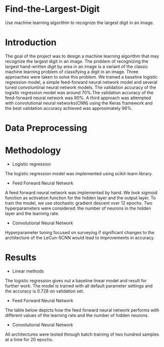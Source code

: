 # Find-the-Largest-Digit
Use machine learning algorithm to recognize the largest digit in an image.

# Introduction

The goal of the project was to design a machine learning algorithm that may recognize the largest digit in an image. The problem of recognizing the largest hand-written digit by area in an image is a variant of the classic machine learning problem of classifying a digit in an image. Three approaches were taken to solve this problem. We trained a baseline logistic regression model, a simple feed-forward neural network model and several tuned convoluntinal neural network models. 
The validation accuracy of the logistic regression model was around 70%.The validation accuracy of the feed-forward neural network was 90%. A third approach was attempted with convolutional neural networks(CNN) using the Keras framework and the best validation accuracy achieved was approximately 96%.

# Data Preprocessing


# Methodology

- Logistic regression

The logistic regression model was implemented using scikit-learn library.

- Feed Forward Neural Network

A feed forward neural network was implemented by hand. We took sigmoid function as activation function for the hidden layer and the output layer. To train the model, we use stochastic gradient descent over 12 epochs. Two hyperparameters were considered: the number of neurons in the hidden layer and the learning rate.

- Convolutional Neural Network

Hyperparameter tuning focused on surveying if significant changes to the architecture of the LeCun-5CNN would lead to improvements in accuracy.

# Results
- Linear methods

The logistic regression gives out a baseline linear model and result for further work. The model is trained with all default parameter settings and the accuracy is 0.728 on validation set.

- Feed Forward Neural Network

The table below depicts how the feed forward neural network performs with different values of the learning rate and the number of hidden neurons.

- Convolutional Neural Network

All architectures were tested through batch training of two hundred samples at a time for 20 epochs. 



